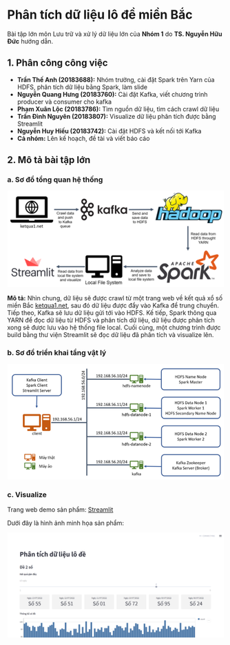# Phân tích dữ liệu lô đề miền Bắc

Bài tập lớn môn Lưu trữ và xử lý dữ liệu lớn của **Nhóm 1** do **TS. Nguyễn Hữu Đức** hướng dẫn.

## 1. Phân công công việc
- **Trần Thế Anh (20183688):** Nhóm trưởng, cài đặt Spark trên Yarn của HDFS, phân tích dữ liệu bằng Spark, làm slide
- **Nguyễn Quang Hưng (20183760):** Cài đặt Kafka, viết chương trình producer và consumer cho kafka
- **Phạm Xuân Lộc (20183786):** Tìm nguồn dữ liệu, tìm cách crawl dữ liệu
- **Trần Đình Nguyên (20183807):** Visualize dữ liệu phân tích được bằng Streamlit 
- **Nguyễn Huy Hiếu (20183742):** Cài đặt HDFS và kết nối tới Kafka
- **Cả nhóm:** Lên kế hoạch, đề tài và viết báo cáo

## 2. Mô tả bài tập lớn
### a. Sơ đồ tổng quan hệ thống

![System](./imgs/system.png)

**Mô tả:** Nhìn chung, dữ liệu sẽ được crawl từ một trang web về kết quả xổ số miền Bắc [ketqua1.net](https://ketqua1.net/so-ket-qua), sau đó dữ liệu được đẩy vào Kafka để trung chuyển. Tiếp theo, Kafka sẽ lưu dữ liệu gửi tới vào HDFS. Kế tiếp, Spark thông qua YARN để đọc dữ liệu từ HDFS và phân tích dữ liệu, dữ liệu được phân tích xong sẽ được lưu vào hệ thống file local. Cuối cùng, một chương trình được build bằng thư viện Streamlit sẽ đọc dữ liệu đã phân tích và visualize lên.

### b. Sơ đồ triển khai tầng vật lý

![Physical System](./imgs/physic.png)


### c. Visualize
Trang web demo sản phẩm: [Streamlit](https://theanhtran372000-lotterydataanalysis-streamlitapp-ylbkz9.streamlitapp.com/)

Dưới đây là hình ảnh minh họa sản phẩm:

![Streamlit](./imgs/example.png)

